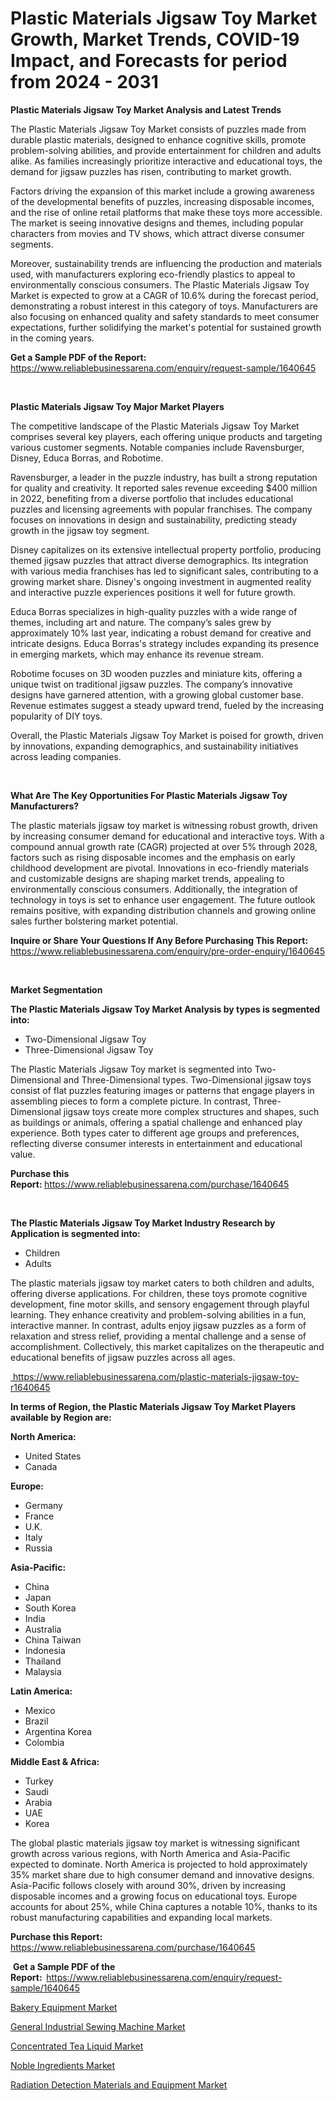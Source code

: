 <p><h1>Plastic Materials Jigsaw Toy Market Growth, Market Trends, COVID-19 Impact, and Forecasts for period from 2024 - 2031</h1></p><p><strong>Plastic Materials Jigsaw Toy Market Analysis and Latest Trends</strong></p>
<p><p>The Plastic Materials Jigsaw Toy Market consists of puzzles made from durable plastic materials, designed to enhance cognitive skills, promote problem-solving abilities, and provide entertainment for children and adults alike. As families increasingly prioritize interactive and educational toys, the demand for jigsaw puzzles has risen, contributing to market growth.</p><p>Factors driving the expansion of this market include a growing awareness of the developmental benefits of puzzles, increasing disposable incomes, and the rise of online retail platforms that make these toys more accessible. The market is seeing innovative designs and themes, including popular characters from movies and TV shows, which attract diverse consumer segments.</p><p>Moreover, sustainability trends are influencing the production and materials used, with manufacturers exploring eco-friendly plastics to appeal to environmentally conscious consumers. The Plastic Materials Jigsaw Toy Market is expected to grow at a CAGR of 10.6% during the forecast period, demonstrating a robust interest in this category of toys. Manufacturers are also focusing on enhanced quality and safety standards to meet consumer expectations, further solidifying the market's potential for sustained growth in the coming years.</p></p>
<p><strong>Get a Sample PDF of the Report:&nbsp;</strong> <a href="https://www.reliablebusinessarena.com/enquiry/request-sample/1640645?utm_campaign=1444&utm_medium=2&utm_source=Github&utm_content=ia&utm_term=18102024&utm_id=plastic-materials-jigsaw-toy">https://www.reliablebusinessarena.com/enquiry/request-sample/1640645</a></p>
<p>&nbsp;</p>
<p><strong>Plastic Materials Jigsaw Toy Major Market Players</strong></p>
<p><p>The competitive landscape of the Plastic Materials Jigsaw Toy Market comprises several key players, each offering unique products and targeting various customer segments. Notable companies include Ravensburger, Disney, Educa Borras, and Robotime.</p><p>Ravensburger, a leader in the puzzle industry, has built a strong reputation for quality and creativity. It reported sales revenue exceeding $400 million in 2022, benefiting from a diverse portfolio that includes educational puzzles and licensing agreements with popular franchises. The company focuses on innovations in design and sustainability, predicting steady growth in the jigsaw toy segment.</p><p>Disney capitalizes on its extensive intellectual property portfolio, producing themed jigsaw puzzles that attract diverse demographics. Its integration with various media franchises has led to significant sales, contributing to a growing market share. Disney's ongoing investment in augmented reality and interactive puzzle experiences positions it well for future growth.</p><p>Educa Borras specializes in high-quality puzzles with a wide range of themes, including art and nature. The company’s sales grew by approximately 10% last year, indicating a robust demand for creative and intricate designs. Educa Borras's strategy includes expanding its presence in emerging markets, which may enhance its revenue stream.</p><p>Robotime focuses on 3D wooden puzzles and miniature kits, offering a unique twist on traditional jigsaw puzzles. The company’s innovative designs have garnered attention, with a growing global customer base. Revenue estimates suggest a steady upward trend, fueled by the increasing popularity of DIY toys.</p><p>Overall, the Plastic Materials Jigsaw Toy Market is poised for growth, driven by innovations, expanding demographics, and sustainability initiatives across leading companies.</p></p>
<p>&nbsp;</p>
<p><strong>What Are The Key Opportunities For Plastic Materials Jigsaw Toy Manufacturers?</strong></p>
<p><p>The plastic materials jigsaw toy market is witnessing robust growth, driven by increasing consumer demand for educational and interactive toys. With a compound annual growth rate (CAGR) projected at over 5% through 2028, factors such as rising disposable incomes and the emphasis on early childhood development are pivotal. Innovations in eco-friendly materials and customizable designs are shaping market trends, appealing to environmentally conscious consumers. Additionally, the integration of technology in toys is set to enhance user engagement. The future outlook remains positive, with expanding distribution channels and growing online sales further bolstering market potential.</p></p>
<p><strong>Inquire or Share Your Questions If Any Before Purchasing This Report:</strong> <a href="https://www.reliablebusinessarena.com/enquiry/pre-order-enquiry/1640645?utm_campaign=1444&utm_medium=2&utm_source=Github&utm_content=ia&utm_term=18102024&utm_id=plastic-materials-jigsaw-toy">https://www.reliablebusinessarena.com/enquiry/pre-order-enquiry/1640645</a></p>
<p>&nbsp;</p>
<p><strong>Market Segmentation</strong></p>
<p><strong>The Plastic Materials Jigsaw Toy Market Analysis by types is segmented into:</strong></p>
<p><ul><li>Two-Dimensional Jigsaw Toy</li><li>Three-Dimensional Jigsaw Toy</li></ul></p>
<p><p>The Plastic Materials Jigsaw Toy market is segmented into Two-Dimensional and Three-Dimensional types. Two-Dimensional jigsaw toys consist of flat puzzles featuring images or patterns that engage players in assembling pieces to form a complete picture. In contrast, Three-Dimensional jigsaw toys create more complex structures and shapes, such as buildings or animals, offering a spatial challenge and enhanced play experience. Both types cater to different age groups and preferences, reflecting diverse consumer interests in entertainment and educational value.</p></p>
<p><strong>Purchase this Report:&nbsp;</strong><a href="https://www.reliablebusinessarena.com/purchase/1640645?utm_campaign=1444&utm_medium=2&utm_source=Github&utm_content=ia&utm_term=18102024&utm_id=plastic-materials-jigsaw-toy">https://www.reliablebusinessarena.com/purchase/1640645</a></p>
<p>&nbsp;</p>
<p><strong>The Plastic Materials Jigsaw Toy Market Industry Research by Application is segmented into:</strong></p>
<p><ul><li>Children</li><li>Adults</li></ul></p>
<p><p>The plastic materials jigsaw toy market caters to both children and adults, offering diverse applications. For children, these toys promote cognitive development, fine motor skills, and sensory engagement through playful learning. They enhance creativity and problem-solving abilities in a fun, interactive manner. In contrast, adults enjoy jigsaw puzzles as a form of relaxation and stress relief, providing a mental challenge and a sense of accomplishment. Collectively, this market capitalizes on the therapeutic and educational benefits of jigsaw puzzles across all ages.</p></p>
<p><a href="https://www.reliablebusinessarena.com/plastic-materials-jigsaw-toy-r1640645?utm_campaign=1444&utm_medium=2&utm_source=Github&utm_content=ia&utm_term=18102024&utm_id=plastic-materials-jigsaw-toy">&nbsp;https://www.reliablebusinessarena.com/plastic-materials-jigsaw-toy-r1640645</a></p>
<p><strong>In terms of Region, the Plastic Materials Jigsaw Toy Market Players available by Region are:</strong></p>
<p>
    <p> <strong> North America: </strong>
        <ul>
            <li>United States</li>
            <li>Canada</li>
        </ul>
        </p> 
    <p> <strong> Europe: </strong>
        <ul>
            <li>Germany</li>
            <li>France</li>
            <li>U.K.</li>
            <li>Italy</li>
            <li>Russia</li>
        </ul>
        </p> 
    <p> <strong> Asia-Pacific: </strong>
        <ul>
            <li>China</li>
            <li>Japan</li>
            <li>South Korea</li>
            <li>India</li>
            <li>Australia</li>
            <li>China Taiwan</li>
            <li>Indonesia</li>
            <li>Thailand</li>
            <li>Malaysia</li>
        </ul>
        </p> 
    <p> <strong> Latin America: </strong>
        <ul>
            <li>Mexico</li>
            <li>Brazil</li>
            <li>Argentina Korea</li>
            <li>Colombia</li>
        </ul>
        </p> 
    <p> <strong> Middle East & Africa: </strong>
        <ul>
            <li>Turkey</li>
            <li>Saudi</li>
            <li>Arabia</li>
            <li>UAE</li>
            <li>Korea</li>
        </ul>
    </p>
    </p>
<p><p>The global plastic materials jigsaw toy market is witnessing significant growth across various regions, with North America and Asia-Pacific expected to dominate. North America is projected to hold approximately 35% market share due to high consumer demand and innovative designs. Asia-Pacific follows closely with around 30%, driven by increasing disposable incomes and a growing focus on educational toys. Europe accounts for about 25%, while China captures a notable 10%, thanks to its robust manufacturing capabilities and expanding local markets.</p></p>
<p><strong>Purchase this Report: </strong><a href="https://www.reliablebusinessarena.com/purchase/1640645?utm_campaign=1444&utm_medium=2&utm_source=Github&utm_content=ia&utm_term=18102024&utm_id=plastic-materials-jigsaw-toy">https://www.reliablebusinessarena.com/purchase/1640645</a></p>
<p>&nbsp;<strong>Get a Sample PDF of the Report:&nbsp;&nbsp;</strong><a href="https://www.reliablebusinessarena.com/enquiry/request-sample/1640645?utm_campaign=1444&utm_medium=2&utm_source=Github&utm_content=ia&utm_term=18102024&utm_id=plastic-materials-jigsaw-toy">https://www.reliablebusinessarena.com/enquiry/request-sample/1640645</a></p>
<p><strong></strong></p>
<p><p><a href="https://issuu.com/reportprime-2/docs/bakery-equipment-market-size-2030.p_86d5752c56adc3?utm_campaign=1444&utm_medium=2&utm_source=Github&utm_content=ia&utm_term=18102024&utm_id=plastic-materials-jigsaw-toy">Bakery Equipment Market</a></p><p><a href="https://issuu.com/reportprime-2/docs/general-industrial-sewing-machine-m_ba9fe0cdb04fed?utm_campaign=1444&utm_medium=2&utm_source=Github&utm_content=ia&utm_term=18102024&utm_id=plastic-materials-jigsaw-toy">General Industrial Sewing Machine Market</a></p><p><a href="https://www.linkedin.com/pulse/global-concentrated-tea-liquid-market-forecast-2024-2031-ktple?utm_campaign=1444&utm_medium=2&utm_source=Github&utm_content=ia&utm_term=18102024&utm_id=plastic-materials-jigsaw-toy">Concentrated Tea Liquid Market</a></p><p><a href="https://www.linkedin.com/pulse/global-noble-ingredients-industry-analysis-share-growth-trends-dkh5e?utm_campaign=1444&utm_medium=2&utm_source=Github&utm_content=ia&utm_term=18102024&utm_id=plastic-materials-jigsaw-toy">Noble Ingredients Market</a></p><p><a href="https://github.com/AshikRahman991/Market-Research-Report-List-1/blob/main/radiation-detection-materials-and-equipment-market.md?utm_campaign=1444&utm_medium=2&utm_source=Github&utm_content=ia&utm_term=18102024&utm_id=plastic-materials-jigsaw-toy">Radiation Detection Materials and Equipment Market</a></p></p>